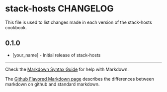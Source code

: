stack-hosts CHANGELOG
=====================

This file is used to list changes made in each version of the stack-hosts cookbook.

0.1.0
-----
- [your_name] - Initial release of stack-hosts

- - -
Check the [Markdown Syntax Guide](http://daringfireball.net/projects/markdown/syntax) for help with Markdown.

The [Github Flavored Markdown page](http://github.github.com/github-flavored-markdown/) describes the differences between markdown on github and standard markdown.

